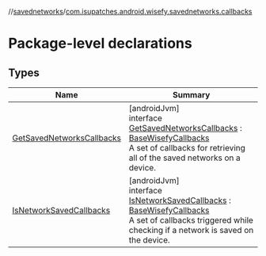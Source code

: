 //[savednetworks](../../index.md)/[com.isupatches.android.wisefy.savednetworks.callbacks](index.md)

# Package-level declarations

## Types

| Name | Summary |
|---|---|
| [GetSavedNetworksCallbacks](-get-saved-networks-callbacks/index.md) | [androidJvm]<br>interface [GetSavedNetworksCallbacks](-get-saved-networks-callbacks/index.md) : [BaseWisefyCallbacks](../../../core/core/com.isupatches.android.wisefy.core.base/-base-wisefy-callbacks/index.md)<br>A set of callbacks for retrieving all of the saved networks on a device. |
| [IsNetworkSavedCallbacks](-is-network-saved-callbacks/index.md) | [androidJvm]<br>interface [IsNetworkSavedCallbacks](-is-network-saved-callbacks/index.md) : [BaseWisefyCallbacks](../../../core/core/com.isupatches.android.wisefy.core.base/-base-wisefy-callbacks/index.md)<br>A set of callbacks triggered while checking if a network is saved on the device. |
